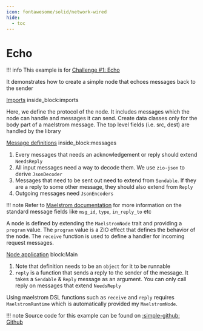 ```yaml
---
icon: fontawesome/solid/network-wired
hide:
  - toc
---
```


# Echo

!!! info
    This example is for [Challenge #1: Echo](https://fly.io/dist-sys/1/)

It demonstrates how to create a simple node that echoes messages back to the sender

<!--codeinclude-->
[Imports](../../examples/echo/src/main/scala/com/example/Main.scala) inside_block:imports
<!--/codeinclude-->

Here, we define the protocol of the node. It includes messages which the node can handle and messages it can send. Create data classes only for the body part of a maelstrom message. The top level fields (i.e. src, dest) are handled by the library

<!--codeinclude-->
[Message definitions](../../examples/echo/src/main/scala/com/example/Main.scala) inside_block:messages
<!--/codeinclude-->

1.  Every messages that needs an acknowledgement or reply should extend `NeedsReply`
2.  All input messages need a way to decode them. We use `zio-json` to derive `JsonDecoder`
3.  Messages that need to be sent out need to extend from `Sendable`. If they are a reply to some other message, they should also extend from `Reply`
4.  Outgoing messages need `JsonEncoders`

!!! note
    Refer to [Maelstrom documentation](https://github.com/jepsen-io/maelstrom/blob/main/doc/protocol.md#message-bodies) for more information on the standard message fields like `msg_id`, `type`, `in_reply_to` etc

A node is defined by extending the `MaelstromNode` trait and providing a `program` value. The `program` value is a ZIO effect that defines the behavior of the node. The `receive` function is used to define a handler for incoming request messages.

<!--codeinclude-->
[Node application](../../examples/echo/src/main/scala/com/example/Main.scala) block:Main
<!--/codeinclude-->

1. Note that definition needs to be an `object` for it to be runnable
2. `reply` is a function that sends a reply to the sender of the message. It takes a `Sendable` & `Reply` message as an argument. You can only call reply on messages that extend `NeedsReply`

Using maelstrom DSL functions such as `receive` and `reply` requires `MaelstromRuntime` which is automatically provided my `MaelstromNode`.

!!! note
    Source code for this example can be found on [:simple-github: Github](https://github.com/bilal-fazlani/zio-maelstrom/blob/main/examples/echo/src/main/scala/com/example/Main.scala)
